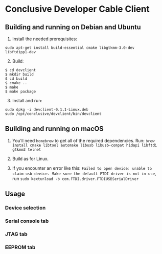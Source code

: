 # Conclusive Developer Cable Client

## Building and running on Debian and Ubuntu

1. Install the needed prerequisites:

```
sudo apt-get install build-essential cmake libgtkmm-3.0-dev libftdipp1-dev
```

2. Build:

```
$ cd devclient
$ mkdir build
$ cd build
$ cmake ..
$ make
$ make package
```

3. Install and run:

```
sudo dpkg -i devclient-0.1.1-Linux.deb
sudo /opt/conclusive/devclient/bin/devclient
```

## Building and running on macOS

1. You'll need `homebrew` to get all of the required dependencies. Run: `brew install cmake libtool automake libusb libusb-compat hidapi libftdi gtkmm3 telnet`

2. Build as for Linux.

3. If you encounter an error like this: `Failed to open device: unable to claim usb device. Make sure the default FTDI driver is not in use`, run `sudo kextunload -b com.FTDI.driver.FTDIUSBSerialDriver`

## Usage

### Device selection

### Serial console tab

### JTAG tab

### EEPROM tab
